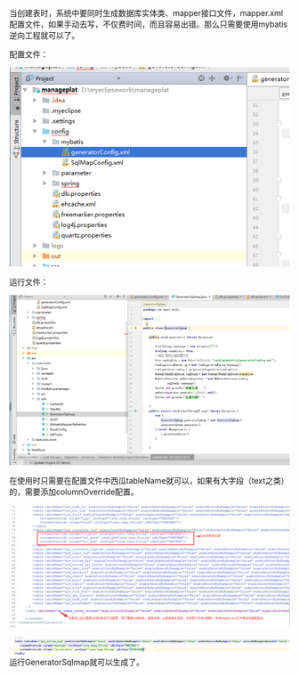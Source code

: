 当创建表时，系统中要同时生成数据库实体类、mapper接口文件，mapper.xml配置文件，如果手动去写，不仅费时间，而且容易出错。那么只需要使用mybatis逆向工程就可以了。

配置文件：

![](/assets/generatorc1.png)

运行文件：

![](/assets/GeneratorSqlmap.png)

在使用时只需要在配置文件中西瓜tableName就可以，如果有大字段（text之类）的，需要添加columnOverride配置。

![](/assets/generator.png)

![](/assets/generatortable.png)运行GeneratorSqlmap就可以生成了。

